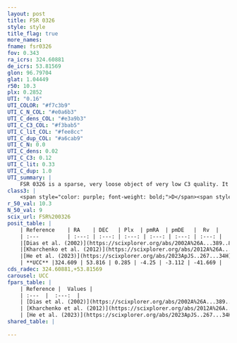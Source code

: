 ```yaml
---
layout: post
title: FSR 0326
style: style
title_flag: true
more_names: 
fname: fsr0326
fov: 0.343
ra_icrs: 324.60881
de_icrs: 53.81569
glon: 96.79704
glat: 1.04449
r50: 10.3
plx: 0.2852
UTI: "0.16"
UTI_COLOR: "#f7c3b9"
UTI_C_N_COL: "#e0a6b3"
UTI_C_dens_COL: "#e3a9b3"
UTI_C_C3_COL: "#f3bab5"
UTI_C_lit_COL: "#fee8cc"
UTI_C_dup_COL: "#a6cab9"
UTI_C_N: 0.0
UTI_C_dens: 0.02
UTI_C_C3: 0.12
UTI_C_lit: 0.33
UTI_C_dup: 1.0
UTI_summary: |
    FSR 0326 is a sparse, very loose object of very low C3 quality. It is poorly studied in the literature.<br><br><span style="color: #99180f; font-weight: bold;">Warning: </span>contains less than 25 stars with <i>P>0.5</i> estimated.
class3: |
    <span style="color: purple; font-weight: bold;">D</span><span style="color: red; font-weight: bold;">C</span>
r_50_val: 10.3
N_50_val: 9
scix_url: FSR%200326
posit_table: |
    | Reference    | RA    | DEC   | Plx  | pmRA  | pmDE   |  Rv  |
    | :---         | :---: | :---: | :---: | :---: | :---: | :---: |
    |[Dias et al. (2002)](https://scixplorer.org/abs/2002A%26A...389..871D) | 324.508 | 53.819 | -- | -4.91 | -3.02 | -- |
    |[Kharchenko et al. (2012)](https://scixplorer.org/abs/2012A%26A...543A.156K) | 324.537 | 53.817 | -- | -6.8 | -3.78 | -- |
    |[He et al. (2023)](https://scixplorer.org/abs/2023ApJS..267...34H) | 324.524 | 53.816 | 0.116 | -2.691 | -2.499 | -92.66 |
    | **UCC** |324.609 | 53.816 | 0.285 | -4.25 | -3.112 | -41.669 | 
cds_radec: 324.60881,+53.81569
carousel: UCC
fpars_table: |
    | Reference |  Values |
    | :---  |  :---:  |
    | [Dias et al. (2002)](https://scixplorer.org/abs/2002A%26A...389..871D) | `E(B-V)=1.77, Dist=8435.0, Age=8.7` |
    | [Kharchenko et al. (2012)](https://scixplorer.org/abs/2012A%26A...543A.156K) | `e_bv=1.562, distance=8700, log_age=8.1` |
    | [He et al. (2023)](https://scixplorer.org/abs/2023ApJS..267...34H) | `A0=4.4, m-M=15.75, logA=8.9` |
shared_table: |
    
---
```

